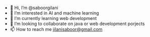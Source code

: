 - 👋 Hi, I’m @saboorgilani
- 👀 I’m interested in AI and machine learning
- 🌱 I’m currently learning web development 
- 💞️ I’m looking to collaborate on java or web development porjects
- 📫 How to reach me jilanisaboor@gmail.com

<!---
saboorgilani/saboorgilani is a ✨ special ✨ repository because its `README.md` (this file) appears on your GitHub profile.
You can click the Preview link to take a look at your changes.
--->

